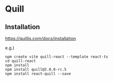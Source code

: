 # Quill #

## Installation ##

<https://quilljs.com/docs/installation>

e.g.)

``` shell
npm create vite quill-react --template react-ts
cd quill-react
npm install
npm install quill@2.0.0-rc.5
npm install react-quill --save
```
